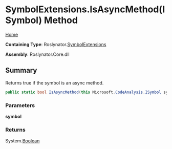 # SymbolExtensions\.IsAsyncMethod\(ISymbol\) Method

[Home](../../../README.md)

**Containing Type**: Roslynator\.[SymbolExtensions](../README.md)

**Assembly**: Roslynator\.Core\.dll

## Summary

Returns true if the symbol is an async method\.

```csharp
public static bool IsAsyncMethod(this Microsoft.CodeAnalysis.ISymbol symbol)
```

### Parameters

**symbol**

### Returns

System\.[Boolean](https://docs.microsoft.com/en-us/dotnet/api/system.boolean)

